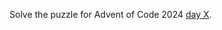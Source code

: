 <!-- markdownlint-disable MD041 -->

Solve the puzzle for Advent of Code 2024 [day X](https://adventofcode.com/2024/day/X).
